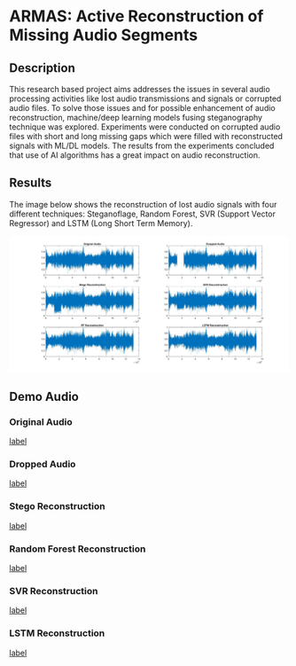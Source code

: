 # ARMAS: Active Reconstruction of Missing Audio Segments

## Description

This research based project aims addresses the issues in several audio processing activities like lost audio transmissions and signals or corrupted audio files. To solve those issues and for possible enhancement of audio reconstruction, machine/deep learning models fusing steganography technique was explored. Experiments were conducted on corrupted audio files with short and long missing gaps which were filled with reconstructed signals with ML/DL models. The results from the experiments concluded that use of AI algorithms has a great impact on audio reconstruction.

## Results

The image below shows the reconstruction of lost audio signals with four different techniques: Steganoflage, Random Forest, SVR (Support Vector Regressor) and LSTM (Long Short Term Memory).

![alt text](output.jpg)

## Demo Audio

### Original Audio
[label](audio/original.mp4)

### Dropped Audio
[label](audio/stegoAudioDropped.wav)

### Stego Reconstruction
[label](audio/StegoreconstructedAudio.wav)

### Random Forest Reconstruction
[label](audio/reconstructedRF.wav)

### SVR Reconstruction
[label](audio/reconstructedSVR.wav)

### LSTM Reconstruction
[label](audio/reconstructedLSTM.wav)